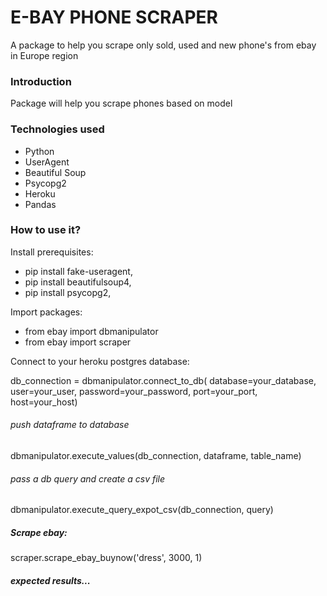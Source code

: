 # E-BAY PHONE SCRAPER

A package to help you scrape only sold, used and new phone's from ebay in Europe region 

### Introduction
Package will help you scrape phones based on model

### Technologies used
- Python
- UserAgent
- Beautiful Soup
- Psycopg2
- Heroku
- Pandas

### How to use it?

Install prerequisites:

- pip install fake-useragent,
- pip install beautifulsoup4,
- pip install psycopg2,

Import packages:

- from ebay import dbmanipulator
- from ebay import scraper

Connect to your heroku postgres database:

db_connection = dbmanipulator.connect_to_db(
    database=your_database, 
    user=your_user,
    password=your_password,
    port=your_port,
    host=your_host)

###### push dataframe to database

dbmanipulator.execute_values(db_connection, dataframe, table_name)

###### pass a db query and create a csv file
dbmanipulator.execute_query_expot_csv(db_connection, query)

##### Scrape ebay:

scraper.scrape_ebay_buynow('dress', 3000, 1)

##### expected results...